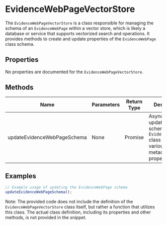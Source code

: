 # EvidenceWebPageVectorStore

The `EvidenceWebPageVectorStore` is a class responsible for managing the schema of an `EvidenceWebPage` within a vector store, which is likely a database or service that supports vectorized search and operations. It provides methods to create and update properties of the `EvidenceWebPage` class schema.

## Properties

No properties are documented for the `EvidenceWebPageVectorStore`.

## Methods

| Name                     | Parameters                  | Return Type | Description                                                                 |
|--------------------------|-----------------------------|-------------|-----------------------------------------------------------------------------|
| updateEvidenceWebPageSchema | None                        | Promise<void> | Asynchronously updates the schema for the `EvidenceWebPage` class by adding various metadata properties. |

## Examples

```typescript
// Example usage of updating the EvidenceWebPage schema
updateEvidenceWebPageSchema();
```

Note: The provided code does not include the definition of the `EvidenceWebPageVectorStore` class itself, but rather a function that utilizes this class. The actual class definition, including its properties and other methods, is not provided in the snippet.